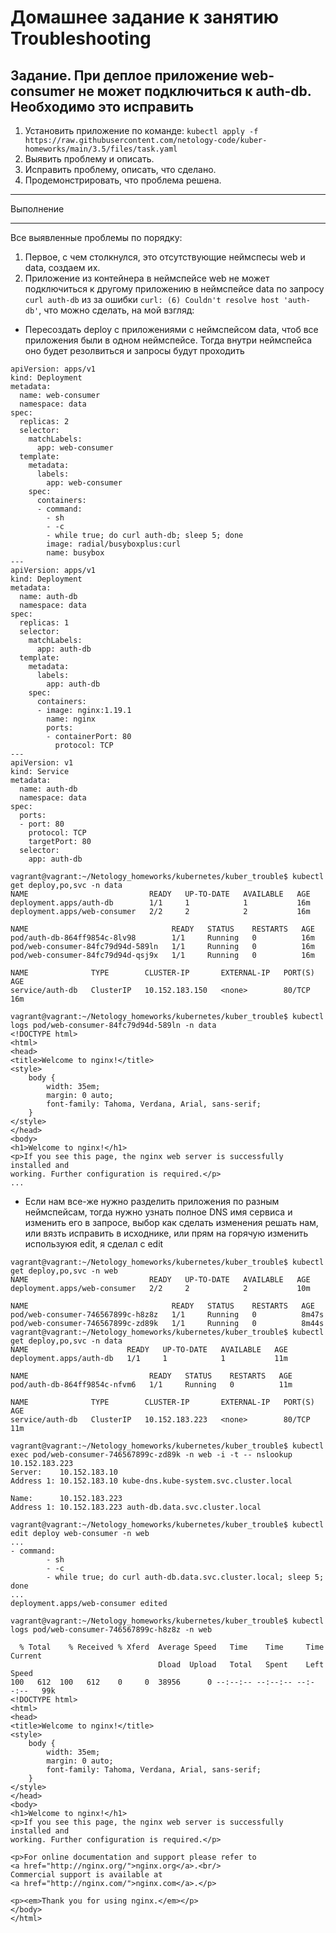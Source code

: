 # Домашнее задание к занятию Troubleshooting

## Задание. При деплое приложение web-consumer не может подключиться к auth-db. Необходимо это исправить
1. Установить приложение по команде:
```` kubectl apply -f https://raw.githubusercontent.com/netology-code/kuber-homeworks/main/3.5/files/task.yaml ````
2. Выявить проблему и описать.
3. Исправить проблему, описать, что сделано.
4. Продемонстрировать, что проблема решена.

***
Выполнение
***

Все выявленные проблемы по порядку:
1. Первое, с чем столкнулся, это отсутствующие неймспесы web и data, создаем их.
2. Приложение из контейнера в неймспейсе web не может подключиться к другому приложению в неймспейсе data по запросу ``curl auth-db`` из за ошибки ``curl: (6) Couldn't resolve host 'auth-db'``, что можно сделать, на мой взгляд:
  * Пересоздать deploy с приложениями с неймспейсом data, чтоб все приложения были в одном неймспейсе. Тогда внутри неймспейса оно будет резолвиться и запросы будут проходить
````
apiVersion: apps/v1
kind: Deployment
metadata:
  name: web-consumer
  namespace: data
spec:
  replicas: 2
  selector:
    matchLabels:
      app: web-consumer
  template:
    metadata:
      labels:
        app: web-consumer
    spec:
      containers:
      - command:
        - sh
        - -c
        - while true; do curl auth-db; sleep 5; done
        image: radial/busyboxplus:curl
        name: busybox
---
apiVersion: apps/v1
kind: Deployment
metadata:
  name: auth-db
  namespace: data
spec:
  replicas: 1
  selector:
    matchLabels:
      app: auth-db
  template:
    metadata:
      labels:
        app: auth-db
    spec:
      containers:
      - image: nginx:1.19.1
        name: nginx
        ports:
        - containerPort: 80
          protocol: TCP
---
apiVersion: v1
kind: Service
metadata:
  name: auth-db
  namespace: data
spec:
  ports:
  - port: 80
    protocol: TCP
    targetPort: 80
  selector:
    app: auth-db

vagrant@vagrant:~/Netology_homeworks/kubernetes/kuber_trouble$ kubectl get deploy,po,svc -n data
NAME                           READY   UP-TO-DATE   AVAILABLE   AGE
deployment.apps/auth-db        1/1     1            1           16m
deployment.apps/web-consumer   2/2     2            2           16m

NAME                                READY   STATUS    RESTARTS   AGE
pod/auth-db-864ff9854c-8lv98        1/1     Running   0          16m
pod/web-consumer-84fc79d94d-589ln   1/1     Running   0          16m
pod/web-consumer-84fc79d94d-qsj9x   1/1     Running   0          16m

NAME              TYPE        CLUSTER-IP       EXTERNAL-IP   PORT(S)   AGE
service/auth-db   ClusterIP   10.152.183.150   <none>        80/TCP    16m

vagrant@vagrant:~/Netology_homeworks/kubernetes/kuber_trouble$ kubectl logs pod/web-consumer-84fc79d94d-589ln -n data
<!DOCTYPE html>
<html>
<head>
<title>Welcome to nginx!</title>
<style>
    body {
        width: 35em;
        margin: 0 auto;
        font-family: Tahoma, Verdana, Arial, sans-serif;
    }
</style>
</head>
<body>
<h1>Welcome to nginx!</h1>
<p>If you see this page, the nginx web server is successfully installed and
working. Further configuration is required.</p>
...
````
  * Если нам все-же нужно разделить приложения по разным неймспейсам, тогда нужно узнать полное DNS имя сервиса и изменить его в запросе, выбор как сделать изменения решать нам, или вязть исправить в исходнике, или прям на горячую изменить используюя edit, я сделал с edit
````
vagrant@vagrant:~/Netology_homeworks/kubernetes/kuber_trouble$ kubectl get deploy,po,svc -n web
NAME                           READY   UP-TO-DATE   AVAILABLE   AGE
deployment.apps/web-consumer   2/2     2            2           10m

NAME                                READY   STATUS    RESTARTS   AGE
pod/web-consumer-746567899c-h8z8z   1/1     Running   0          8m47s
pod/web-consumer-746567899c-zd89k   1/1     Running   0          8m44s
vagrant@vagrant:~/Netology_homeworks/kubernetes/kuber_trouble$ kubectl get deploy,po,svc -n data
NAME                      READY   UP-TO-DATE   AVAILABLE   AGE
deployment.apps/auth-db   1/1     1            1           11m

NAME                           READY   STATUS    RESTARTS   AGE
pod/auth-db-864ff9854c-nfvm6   1/1     Running   0          11m

NAME              TYPE        CLUSTER-IP       EXTERNAL-IP   PORT(S)   AGE
service/auth-db   ClusterIP   10.152.183.223   <none>        80/TCP    11m

vagrant@vagrant:~/Netology_homeworks/kubernetes/kuber_trouble$ kubectl exec pod/web-consumer-746567899c-zd89k -n web -i -t -- nslookup 10.152.183.223
Server:    10.152.183.10
Address 1: 10.152.183.10 kube-dns.kube-system.svc.cluster.local

Name:      10.152.183.223
Address 1: 10.152.183.223 auth-db.data.svc.cluster.local

vagrant@vagrant:~/Netology_homeworks/kubernetes/kuber_trouble$ kubectl edit deploy web-consumer -n web
...
- command:
        - sh
        - -c
        - while true; do curl auth-db.data.svc.cluster.local; sleep 5; done
...
deployment.apps/web-consumer edited

vagrant@vagrant:~/Netology_homeworks/kubernetes/kuber_trouble$ kubectl logs pod/web-consumer-746567899c-h8z8z -n web

  % Total    % Received % Xferd  Average Speed   Time    Time     Time  Current
                                 Dload  Upload   Total   Spent    Left  Speed
100   612  100   612    0     0  38956      0 --:--:-- --:--:-- --:--:--   99k
<!DOCTYPE html>
<html>
<head>
<title>Welcome to nginx!</title>
<style>
    body {
        width: 35em;
        margin: 0 auto;
        font-family: Tahoma, Verdana, Arial, sans-serif;
    }
</style>
</head>
<body>
<h1>Welcome to nginx!</h1>
<p>If you see this page, the nginx web server is successfully installed and
working. Further configuration is required.</p>

<p>For online documentation and support please refer to
<a href="http://nginx.org/">nginx.org</a>.<br/>
Commercial support is available at
<a href="http://nginx.com/">nginx.com</a>.</p>

<p><em>Thank you for using nginx.</em></p>
</body>
</html>
````
